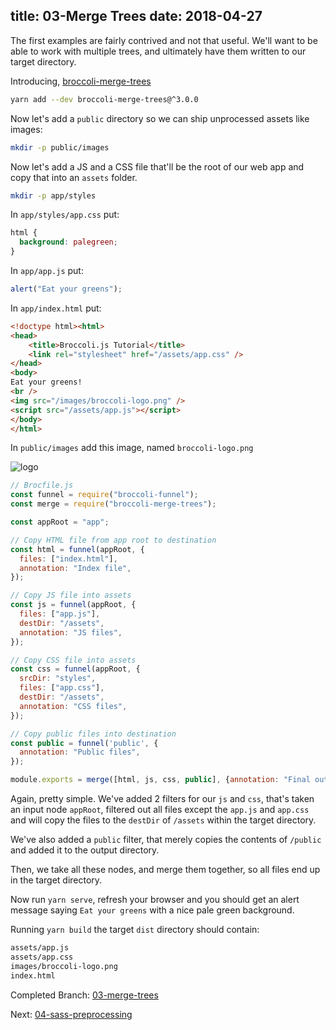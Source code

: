 title: 03-Merge Trees
date: 2018-04-27
---

The first examples are fairly contrived and not that useful. We'll want to be able to work with multiple trees,
and ultimately have them written to our target directory.

Introducing, [broccoli-merge-trees](https://github.com/broccolijs/broccoli-merge-trees)

```sh
yarn add --dev broccoli-merge-trees@^3.0.0
```

Now let's add a `public` directory so we can ship unprocessed assets like images:

```sh
mkdir -p public/images
```

Now let's add a JS and a CSS file that'll be the root of our web app and copy that into an `assets` folder.

```sh
mkdir -p app/styles
```

In `app/styles/app.css` put:

```css
html {
  background: palegreen;
}
```

In `app/app.js` put:

```js
alert("Eat your greens");
```

In `app/index.html` put:

```html
<!doctype html><html>
<head>
    <title>Broccoli.js Tutorial</title>
    <link rel="stylesheet" href="/assets/app.css" />
</head>
<body>
Eat your greens!
<br />
<img src="/images/broccoli-logo.png" />
<script src="/assets/app.js"></script>
</body>
</html>
```

In `public/images` add this image, named `broccoli-logo.png`

![logo](assets/broccoli-logo.png)

```js
// Brocfile.js
const funnel = require("broccoli-funnel");
const merge = require("broccoli-merge-trees");

const appRoot = "app";

// Copy HTML file from app root to destination
const html = funnel(appRoot, {
  files: ["index.html"],
  annotation: "Index file",
});

// Copy JS file into assets
const js = funnel(appRoot, {
  files: ["app.js"],
  destDir: "/assets",
  annotation: "JS files",
});

// Copy CSS file into assets
const css = funnel(appRoot, {
  srcDir: "styles",
  files: ["app.css"],
  destDir: "/assets",
  annotation: "CSS files",
});

// Copy public files into destination
const public = funnel('public', {
  annotation: "Public files",
});

module.exports = merge([html, js, css, public], {annotation: "Final output"});
```

Again, pretty simple. We've added 2 filters for our `js` and `css`, that's taken an input node `appRoot`, filtered out
all files except the `app.js` and `app.css` and will copy the files to the `destDir` of `/assets` within the target
directory.

We've also added a `public` filter, that merely copies the contents of `/public` and added it to the output directory.

Then, we take all these nodes, and merge them together, so all files end up in the target directory.

Now run `yarn serve`, refresh your browser and you should get an alert message saying `Eat your greens` with a nice pale
green background.

Running `yarn build` the target `dist` directory should contain:

```sh
assets/app.js
assets/app.css
images/broccoli-logo.png
index.html
```

Completed Branch: [03-merge-trees](https://github.com/oligriffiths/broccolijs-tutorial/tree/03-merge-trees)

Next: [04-sass-preprocessing](04-sass-preprocessing.html)
